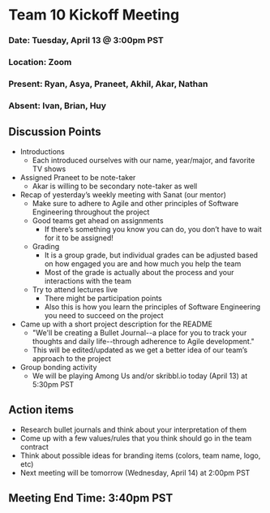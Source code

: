 # Team 10 Kickoff Meeting
### Date: Tuesday, April 13 @ 3:00pm PST
### Location: Zoom
### Present: Ryan, Asya, Praneet, Akhil, Akar, Nathan
### Absent: Ivan, Brian, Huy
## Discussion Points
- Introductions
  - Each introduced ourselves with our name, year/major, and favorite TV shows
- Assigned Praneet to be note-taker
  - Akar is willing to be secondary note-taker as well
- Recap of yesterday’s weekly meeting with Sanat (our mentor)
  - Make sure to adhere to Agile and other principles of Software Engineering throughout the project
  - Good teams get ahead on assignments
    - If there’s something you know you can do, you don’t have to wait for it to be assigned!
  - Grading
    - It is a group grade, but individual grades can be adjusted based on how engaged you are and how much you help the team
    - Most of the grade is actually about the process and your interactions with the team
  - Try to attend lectures live
    - There might be participation points
    - Also this is how you learn the principles of Software Engineering you need to succeed on the project
- Came up with a short project description for the README
  - "We'll be creating a Bullet Journal--a place for you to track your thoughts and daily life--through adherence to Agile development."
  - This will be edited/updated as we get a better idea of our team’s approach to the project
- Group bonding activity
    - We will be playing Among Us and/or skribbl.io today (April 13) at 5:30pm PST
## Action items
- Research bullet journals and think about your interpretation of them
- Come up with a few values/rules that you think should go in the team contract
- Think about possible ideas for branding items (colors, team name, logo, etc)
- Next meeting will be tomorrow (Wednesday, April 14) at 2:00pm PST
## Meeting End Time: 3:40pm PST
